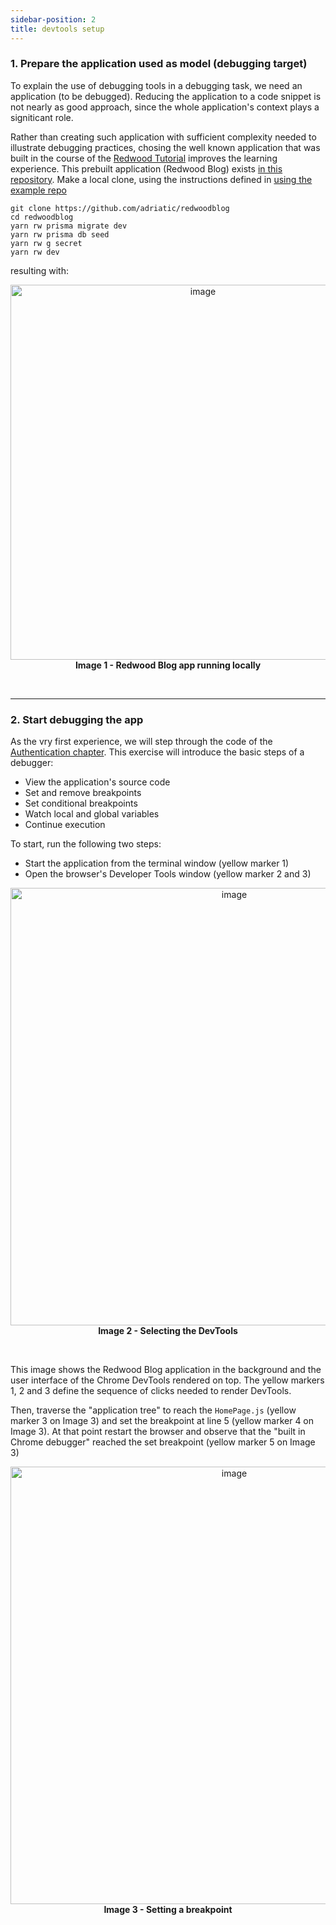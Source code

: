 ```yaml
---
sidebar-position: 2
title: devtools setup
---
```


### 1. Prepare the application used as model (debugging target)

To explain the use of debugging tools in a debugging task, we need an application (to be debugged). Reducing the application to a code snippet is not nearly as good approach, since the whole application's context plays a signiticant role.

Rather than creating such application with sufficient complexity needed to illustrate debugging practices, chosing the well known application that was built in the course of the [Redwood Tutorial](https://redwoodjs.com/docs/tutorial/foreword) improves the learning experience. This prebuilt application (Redwood Blog) exists
 [in this repository](https://github.com/adriatic/redwoodblog). Make a local clone, using the instructions defined in [using the example repo](https://redwoodjs.com/docs/tutorial/intermission#using-the-example-repo-recommended)

```
git clone https://github.com/adriatic/redwoodblog
cd redwoodblog
yarn rw prisma migrate dev
yarn rw prisma db seed
yarn rw g secret
yarn rw dev
```
resulting with:

<p align="center">
<img width="600" alt="image" src="https://user-images.githubusercontent.com/2712405/166114124-54b0daa6-130d-49d2-997a-f0cb814e158b.png"/>
<br/>
<b>Image 1 - Redwood Blog app running locally</b>
</p>
<br/>

---

### 2. Start debugging the app

As the vry first experience, we will step through the code of the [Authentication chapter](https://redwoodjs.com/docs/tutorial/chapter4/authentication). This exercise will introduce the basic steps of a debugger: 

- View the application's source code
- Set and remove breakpoints
- Set conditional breakpoints
- Watch local and global variables
- Continue execution

To start, run the following two steps:

- Start the application from the terminal window (yellow marker 1)
- Open the browser's Developer Tools window (yellow marker 2 and 3)

<p align="center">
<img width="700" alt="image" src="https://user-images.githubusercontent.com/2712405/166124153-eb3ca0ac-1054-45cf-b9e1-5143323fcfc5.png"/>
<br/>
<b>Image 2 - Selecting the DevTools </b>
</p>
<br/>

This image shows the Redwood Blog application in the background and the user interface of the Chrome DevTools rendered on top. The yellow markers 1, 2 and 3 define the sequence of clicks needed to render DevTools.

Then, traverse the "application tree" to reach the `HomePage.js` (yellow marker 3 on Image 3) and set the breakpoint at line 5 (yellow marker 4 on Image 3). At that point restart the browser and observe that the "built in Chrome debugger" reached the set breakpoint (yellow marker 5 on Image 3)
<br/>


<p align="center">
<img width="700" alt="image" src="https://user-images.githubusercontent.com/2712405/166124289-5642d716-944f-4f4f-b463-ef83d4be710a.png"/>
<br/>
<b>Image 3 - Setting a breakpoint</b>
</p>
<br/>


